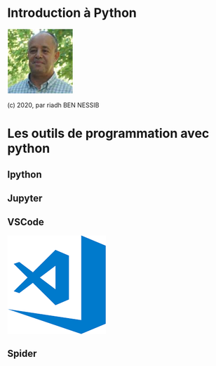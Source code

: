 # Introduction à Python

![riadhbennessib](https://github.com/riadhbennessib/Tutoriels/blob/main/images/riadhbennessib.png)


(c) 2020, par riadh BEN NESSIB

# Les outils de programmation avec python
## Ipython
## Jupyter
## VSCode
![vsc](https://github.com/riadhbennessib/Tutoriels/blob/main/images/logoVSC.png)
## Spider
